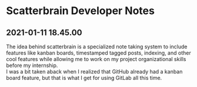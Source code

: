 # Scatterbrain Developer Notes

## 2021-01-11 18.45.00  

The idea behind scatterbrain is a specialized note taking system to include features like kanban boards, timestamped tagged posts, indexing, and other cool features
while allowing me to work on my project organizational skills before my internship.  
I was a bit taken aback when I realized that GitHub already had a kanban board feature,
but that is what I get for using GitLab all this time.  
